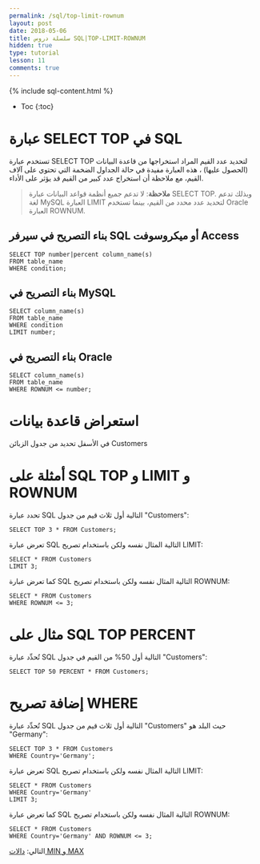 ```yaml
---
permalink: /sql/top-limit-rownum
layout: post
date: 2018-05-06
title: سلسلة دروس SQL|TOP-LIMIT-ROWNUM
hidden: true
type: tutorial
lesson: 11
comments: true
---
```


{% include sql-content.html %}

* Toc
{:toc}

# عبارة SELECT TOP في SQL

تستخدم عبارة SELECT TOP لتحديد عدد القيم المراد استخراجها من قاعدة البيانات (الحصول عليها) ، هذه العبارة مفيدة في حالة الجداول الضخمة التي تحتوي على آلاف القيم، مع ملاحظة أن استخراج عدد كبير من القيم قد يؤثر على الأداء.

> **ملاحظة**: لا تدعم جميع أنظمة قواعد البيانات عبارة SELECT TOP. وبذلك تدعم لغة MySQL العبارة LIMIT لتحديد عدد محدد من القيم، بينما تستخدم Oracle العبارة ROWNUM.

## بناء التصريح في سيرفر SQL أو ميكروسوفت Access

	SELECT TOP number|percent column_name(s)
	FROM table_name
	WHERE condition;

## بناء التصريح في MySQL

	SELECT column_name(s)
	FROM table_name
	WHERE condition
	LIMIT number;

## بناء التصريح في Oracle

	SELECT column_name(s)
	FROM table_name
	WHERE ROWNUM <= number;

# استعراض قاعدة بيانات


في الأسفل تحديد من جدول الزبائن Customers

<amp-img height="250" width="600" src="/assets/customers.png" alt="دروس SQL"></amp-img>

# أمثلة على SQL TOP و LIMIT و ROWNUM

تحدد عبارة SQL التالية أول ثلاث قيم من جدول "Customers":

	SELECT TOP 3 * FROM Customers;

تعرض عبارة SQL التالية المثال نفسه ولكن باستخدام تصريح LIMIT:

	SELECT * FROM Customers
	LIMIT 3;

كما تعرض عبارة SQL التالية المثال نفسه ولكن باستخدام تصريح ROWNUM:

	SELECT * FROM Customers
	WHERE ROWNUM <= 3;

# مثال على SQL TOP PERCENT

تُحدِّد عبارة SQL التالية أول 50% من القيم في جدول "Customers":

	SELECT TOP 50 PERCENT * FROM Customers;

# إضافة تصريح WHERE

تُحدِّد عبارة SQL التالية أول ثلاث قيم من جدول "Customers" حيث البلد هو "Germany":

	SELECT TOP 3 * FROM Customers
	WHERE Country='Germany';

تعرض عبارة SQL التالية المثال نفسه ولكن باستخدام تصريح LIMIT:

	SELECT * FROM Customers
	WHERE Country='Germany'
	LIMIT 3;

كما تعرض عبارة SQL التالية المثال نفسه ولكن باستخدام تصريح ROWNUM:

	SELECT * FROM Customers
	WHERE Country='Germany' AND ROWNUM <= 3;


التالي: [دالات MIN و MAX](min-max)


